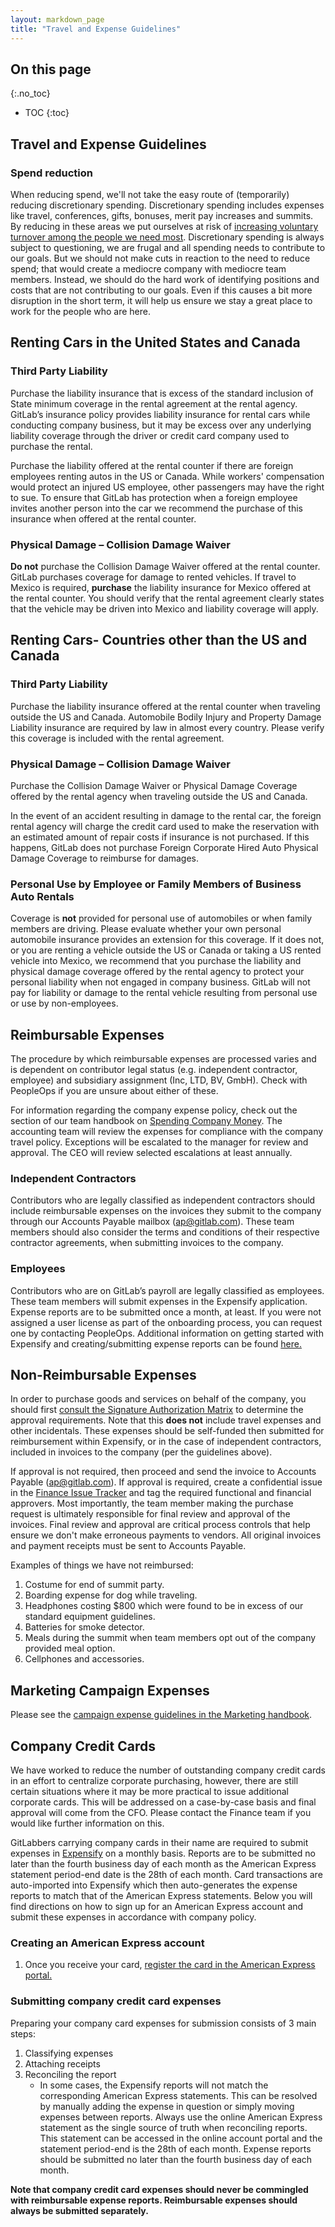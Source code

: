 ```yaml
---
layout: markdown_page
title: "Travel and Expense Guidelines"
---
```


## On this page
{:.no_toc}

- TOC
{:toc}

## Travel and Expense Guidelines

### Spend reduction

When reducing spend, we'll not take the easy route of (temporarily) reducing discretionary spending.
Discretionary spending includes expenses like travel, conferences, gifts, bonuses, merit pay increases and summits.
By reducing in these areas we put ourselves at risk of [increasing voluntary turnover among the people we need most](https://steveblank.com/2009/12/21/the-elves-leave-middle-earth-–-soda’s-are-no-longer-free/).
Discretionary spending is always subject to questioning, we are frugal and all spending needs to contribute to our goals.
But we should not make cuts in reaction to the need to reduce spend; that would create a mediocre company with mediocre team members.
Instead, we should do the hard work of identifying positions and costs that are not contributing to our goals.
Even if this causes a bit more disruption in the short term, it will help us ensure we stay a great place to work for the people who are here.

## Renting Cars in the United States and Canada

### Third Party Liability

Purchase the liability insurance that is excess of the standard inclusion of State minimum coverage in the rental agreement at the rental agency. GitLab’s insurance policy provides liability insurance for rental cars while conducting company business, but it may be excess over any underlying liability coverage through the driver or credit card company used to purchase the rental.

Purchase the liability offered at the rental counter if there are foreign employees renting autos in the US or Canada. While workers' compensation would protect an injured US employee, other passengers may have the right to sue. To ensure that GitLab has protection when a foreign employee invites another person into the car we recommend the purchase of this insurance when offered at the rental counter.

### Physical Damage – Collision Damage Waiver

**Do not** purchase the Collision Damage Waiver offered at the rental counter. GitLab purchases coverage for damage to rented vehicles.
 If travel to Mexico is required, **purchase** the liability insurance for Mexico offered at the rental counter. You should verify that the rental agreement clearly states that the vehicle may be driven into Mexico and liability coverage will apply.

## Renting Cars- Countries other than the US and Canada

### Third Party Liability

Purchase the liability insurance offered at the rental counter when traveling outside the US and Canada. Automobile Bodily Injury and Property Damage Liability insurance are required by law in almost every country. Please verify this coverage is included with the rental agreement.

### Physical Damage – Collision Damage Waiver

Purchase the Collision Damage Waiver or Physical Damage Coverage offered by the rental agency when traveling outside the US and Canada.

In the event of an accident resulting in damage to the rental car, the foreign rental agency will charge the credit card used to make the reservation with an estimated amount of repair costs if insurance is not purchased. If this happens, GitLab does not purchase Foreign Corporate Hired Auto Physical Damage Coverage to reimburse for damages.

### Personal Use by Employee or Family Members of Business Auto Rentals

Coverage is **not** provided for personal use of automobiles or when family members are driving. Please evaluate whether your own personal automobile insurance provides an extension for this coverage. If it does not, or you are renting a vehicle outside the US or Canada or taking a US rented vehicle into Mexico, we recommend that you purchase the liability and physical damage coverage offered by the rental agency to protect your personal liability when not engaged in company business. GitLab will not pay for liability or damage to the rental vehicle resulting from personal use or use by non-employees.


## Reimbursable Expenses

The procedure by which reimbursable expenses are processed varies and is dependent on contributor legal status (e.g. independent contractor, employee) and subsidiary assignment (Inc, LTD, BV, GmbH). Check with PeopleOps if you are unsure about either of these. 

For information regarding the company expense policy, check out the section of our team handbook on [Spending Company Money](/handbook/spending-company-money). The accounting team will review the expenses for compliance with the company travel policy.  Exceptions will be escalated to the manager for review and approval. The CEO will review selected escalations at least annually.

### Independent Contractors
Contributors who are legally classified as independent contractors should include reimbursable expenses on the invoices they submit to the company through our Accounts Payable mailbox (ap@gitlab.com). These team members should also consider the terms and conditions of their respective contractor agreements, when submitting invoices to the company.  

### Employees
Contributors who are on GitLab’s payroll are legally classified as employees. These team members will submit expenses in the Expensify application. Expense reports are to be submitted once a month, at least. If you were not assigned a user license as part of the onboarding process, you can request one by contacting PeopleOps. Additional information on getting started with Expensify and creating/submitting expense reports can be found [here.](https://docs.expensify.com/using-expensify-day-to-day/using-expensify-as-an-expense-submitter/report-actions-create-submit-and-close)

## Non-Reimbursable Expenses

In order to purchase goods and services on behalf of the company, you should first [consult the Signature Authorization Matrix](/handbook/finance/authorization-matrix/) to determine the approval requirements. Note that this **does not** include travel expenses and other incidentals. These expenses should be self-funded then submitted for reimbursement within Expensify, or in the case of independent contractors, included in invoices to the company (per the guidelines above). 

If approval is not required, then proceed and send the invoice to Accounts Payable (ap@gitlab.com). If approval is required, create a confidential issue in the [Finance Issue Tracker](https://gitlab.com/gitlab-com/finance) and tag the required functional and financial approvers. Most importantly, the team member making the purchase request is ultimately responsible for final review and approval of the invoices. Final review and approval are critical process controls that help ensure we don't make erroneous payments to vendors. All original invoices and payment receipts must be sent to Accounts Payable.

Examples of things we have not reimbursed:
1. Costume for end of summit party.
1. Boarding expense for dog while traveling.
1. Headphones costing $800 which were found to be in excess of our standard equipment guidelines.
1. Batteries for smoke detector.
1. Meals during the summit when team members opt out of the company provided meal option.
1. Cellphones and accessories. 

## Marketing Campaign Expenses
Please see the [campaign expense guidelines in the Marketing handbook](https://about.gitlab.com/handbook/marketing/marketing-sales-development/marketing-operations/#campaign-cost-tracking).

## Company Credit Cards
<a name="company-cc"></a>

We have worked to reduce the number of outstanding company credit cards in an effort to centralize corporate purchasing, however, there are still certain situations where it may be more practical to issue additional corporate cards. This will be addressed on a case-by-case basis and final approval will come from the CFO. Please contact the Finance team if you would like further information on this. 

GitLabbers carrying company cards in their name are required to submit expenses in [Expensify](https://www.expensify.com/) on a monthly basis. Reports are to be submitted no later than the fourth business day of each month as the American Express statement period-end date is the 28th of each month. Card transactions are auto-imported into Expensify which then auto-generates the expense reports to match that of the American Express statements. Below you will find directions on how to sign up for an American Express account and submit these expenses in accordance with company policy.

### Creating an American Express account

1. Once you receive your card, [register the card in the American Express portal.](http://www.americanexpress.com/confirmcard)

### Submitting company credit card expenses

Preparing your company card expenses for submission consists of 3 main steps: 
1. Classifying expenses 
1. Attaching receipts  
1. Reconciling the report 
    * In some cases, the Expensify reports will not match the corresponding American Express statements. This can be resolved by manually adding the expense in question or simply moving expenses between reports. Always use the online American Express statement as the single source of truth when reconciling reports. This statement can be accessed in the online account portal and the statement period-end is the 28th of each month. Expense reports should be submitted no later than the fourth business day of each month.

 **Note that company credit card expenses should never be commingled with reimbursable expense reports. Reimbursable expenses should always be submitted separately.**   


